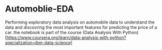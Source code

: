 # Automoblie-EDA

Performing exploratory data analysis on automobile data to understand the data and discovring the most important features for predicting the price of a car. 
the notebook is part of the course (Data Analysis With Python)[https://www.coursera.org/learn/data-analysis-with-python?specialization=ibm-data-science]
